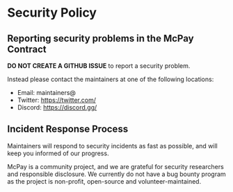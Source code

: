 # Security Policy

<a name="reporting"></a>
## Reporting security problems in the McPay Contract

**DO NOT CREATE A GITHUB ISSUE** to report a security problem.

Instead please contact the maintainers at one of the following locations:

* Email: maintainers@
* Twitter: https://twitter.com/
* Discord: https://discord.gg/


<a name="process"></a>
## Incident Response Process

Maintainers will respond to security incidents as fast as possible, and will keep you informed of our progress.

McPay is a community project, and we are grateful for security researchers and responsible disclosure. We currently do not have a bug bounty program as the project is non-profit, open-source and volunteer-maintained.